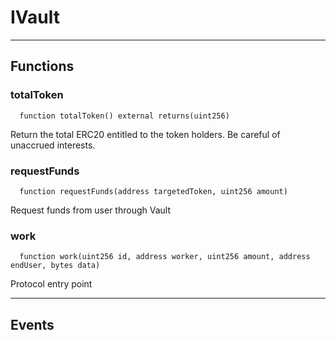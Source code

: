 # IVault




___

## Functions

### totalToken

```solidity
  function totalToken() external returns(uint256)
```

Return the total ERC20 entitled to the token holders. Be careful of unaccrued interests.



### requestFunds

```solidity
  function requestFunds(address targetedToken, uint256 amount)
```

Request funds from user through Vault



### work

```solidity
  function work(uint256 id, address worker, uint256 amount, address endUser, bytes data)
```

Protocol entry point




___

## Events

